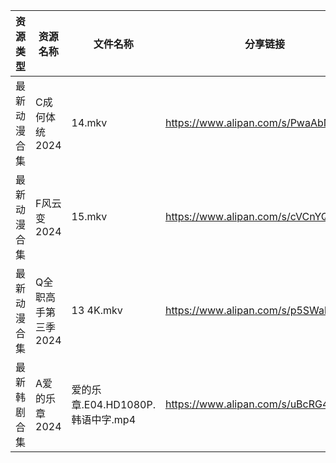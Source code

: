 | 资源类型   | 资源名称         | 文件名称                      | 分享链接                                 | 更新时间                |
| ------ | ------------ | ------------------------- | ------------------------------------ | ------------------- |
| 最新动漫合集 | C成何体统2024    | 14.mkv                    | https://www.alipan.com/s/PwaAbN16cec | 2024-08-16 12:10:23 |
| 最新动漫合集 | F风云变2024     | 15.mkv                    | https://www.alipan.com/s/cVCnYQUhJmX | 2024-08-16 12:10:25 |
| 最新动漫合集 | Q全职高手第三季2024 | 13 4K.mkv                 | https://www.alipan.com/s/p5SWahXWKvy | 2024-08-16 12:10:36 |
| 最新韩剧合集 | A爱的乐章2024    | 爱的乐章.E04.HD1080P.韩语中字.mp4 | https://www.alipan.com/s/uBcRG4kdkC6 | 2024-08-16 00:05:06 |
